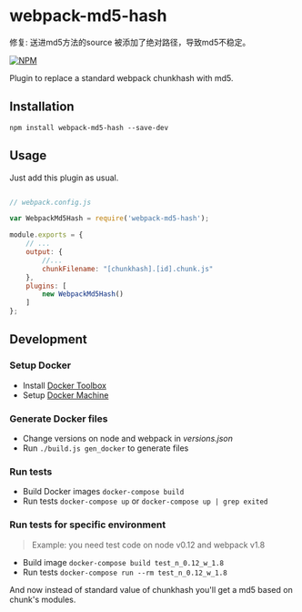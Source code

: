 # webpack-md5-hash

修复: 送进md5方法的source 被添加了绝对路径，导致md5不稳定。

[![NPM](https://nodei.co/npm/webpack-md5-hash.png)](https://npmjs.org/package/webpack-md5-hash)

Plugin to replace a standard webpack chunkhash with md5.

## Installation

```
npm install webpack-md5-hash --save-dev
```

## Usage

Just add this plugin as usual.

``` javascript

// webpack.config.js

var WebpackMd5Hash = require('webpack-md5-hash');

module.exports = {
    // ...
    output: {
        //...
        chunkFilename: "[chunkhash].[id].chunk.js"
    },
    plugins: [
        new WebpackMd5Hash()
    ]
};

```

## Development

### Setup Docker

* Install [Docker Toolbox](https://www.docker.com/docker-toolbox)
* Setup [Docker Machine](https://docs.docker.com/machine/get-started/)

### Generate Docker files

* Change versions on node and webpack in *versions.json*
* Run `./build.js gen_docker` to generate files

### Run tests

* Build Docker images `docker-compose build`
* Run tests `docker-compose up` or `docker-compose up | grep exited`

### Run tests for specific environment

> Example: you need test code on node v0.12 and webpack v1.8

* Build image `docker-compose build test_n_0.12_w_1.8`
* Run tests `docker-compose run --rm test_n_0.12_w_1.8`

And now instead of standard value of chunkhash you'll get a md5 based on chunk's modules.

